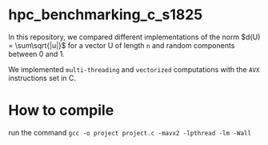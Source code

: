 # hpc_benchmarking_c_s1825

In this repository, we compared different implementations of the norm  $d(U) = \sum\sqrt{|u|}$ for a vector U of length `n` and random components between 0 and 1.

We implemented `multi-threading` and `vectorized` computations with the `AVX` instructions set in C.

# How to compile

run the command `gcc -o project project.c -mavx2 -lpthread -lm -Wall`
